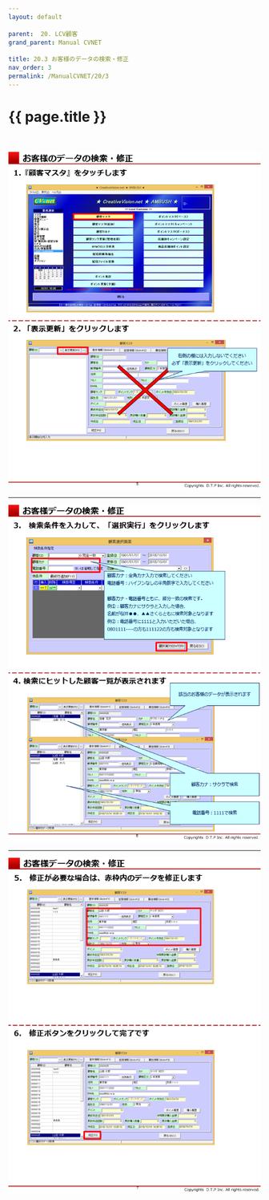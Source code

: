 ```yaml
---
layout: default

parent:  20. LCV顧客
grand_parent: Manual CVNET

title: 20.3 お客様のデータの検索・修正
nav_order: 3
permalink: /ManualCVNET/20/3
---
```


# {{ page.title }} <br/><br/>


<a href="/img/LCVKokyaku/LCV5.PNG" target="_blank">
<img src="/img/LCVKokyaku/LCV5.PNG" alt="login image"></a>

---

<a href="/img/LCVKokyaku/LCV6.PNG" target="_blank">
<img src="/img/LCVKokyaku/LCV6.PNG" alt="login image"></a>


---

<a href="/img/LCVKokyaku/LCV7.PNG" target="_blank">
<img src="/img/LCVKokyaku/LCV7.PNG" alt="login image"></a>